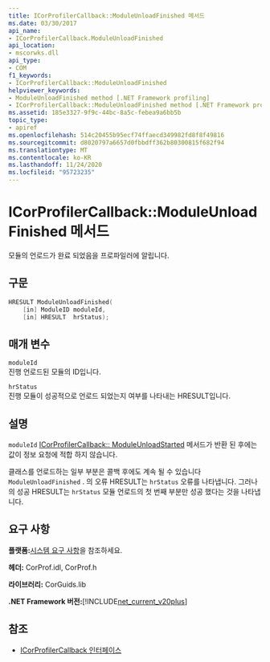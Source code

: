```yaml
---
title: ICorProfilerCallback::ModuleUnloadFinished 메서드
ms.date: 03/30/2017
api_name:
- ICorProfilerCallback.ModuleUnloadFinished
api_location:
- mscorwks.dll
api_type:
- COM
f1_keywords:
- ICorProfilerCallback::ModuleUnloadFinished
helpviewer_keywords:
- ModuleUnloadFinished method [.NET Framework profiling]
- ICorProfilerCallback::ModuleUnloadFinished method [.NET Framework profiling]
ms.assetid: 185e3327-9f9c-44bc-8a5c-febea9a6bb5b
topic_type:
- apiref
ms.openlocfilehash: 514c20455b95ecf74ffaecd349982fd8f8f49816
ms.sourcegitcommit: d8020797a6657d0fbbdff362b80300815f682f94
ms.translationtype: MT
ms.contentlocale: ko-KR
ms.lasthandoff: 11/24/2020
ms.locfileid: "95723235"
---
```

# <a name="icorprofilercallbackmoduleunloadfinished-method"></a>ICorProfilerCallback::ModuleUnloadFinished 메서드

모듈의 언로드가 완료 되었음을 프로파일러에 알립니다.  
  
## <a name="syntax"></a>구문  
  
```cpp  
HRESULT ModuleUnloadFinished(  
    [in] ModuleID moduleId,  
    [in] HRESULT  hrStatus);  
```  
  
## <a name="parameters"></a>매개 변수  

 `moduleId`  
 진행 언로드된 모듈의 ID입니다.  
  
 `hrStatus`  
 진행 모듈이 성공적으로 언로드 되었는지 여부를 나타내는 HRESULT입니다.  
  
## <a name="remarks"></a>설명  

 `moduleId` [ICorProfilerCallback:: ModuleUnloadStarted](icorprofilercallback-moduleunloadstarted-method.md) 메서드가 반환 된 후에는 값이 정보 요청에 적합 하지 않습니다.  
  
 클래스를 언로드하는 일부 부분은 콜백 후에도 계속 될 수 있습니다 `ModuleUnloadFinished` . 의 오류 HRESULT는 `hrStatus` 오류를 나타냅니다. 그러나의 성공 HRESULT는 `hrStatus` 모듈 언로드의 첫 번째 부분만 성공 했다는 것을 나타냅니다.  
  
## <a name="requirements"></a>요구 사항  

 **플랫폼:**[시스템 요구 사항](../../get-started/system-requirements.md)을 참조하세요.  
  
 **헤더:** CorProf.idl, CorProf.h  
  
 **라이브러리:** CorGuids.lib  
  
 **.NET Framework 버전:**[!INCLUDE[net_current_v20plus](../../../../includes/net-current-v20plus-md.md)]  
  
## <a name="see-also"></a>참조

- [ICorProfilerCallback 인터페이스](icorprofilercallback-interface.md)
